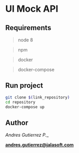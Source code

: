 # UI Mock API

## Requirements

>node 8

>npm

>docker

>docker-compose

## Run project
```bash
git clone $(link_repository)
cd repository
docker-compose up
``` 

## Author
_Andres Gutierrez P.__

**andres.gutierrez@jalasoft.com**